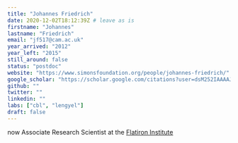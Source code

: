 ```yaml
---
title: "Johannes Friedrich"
date: 2020-12-02T18:12:39Z # leave as is
firstname: "Johannes"
lastname: "Friedrich"
email: "jf517@cam.ac.uk"
year_arrived: "2012"
year_left: "2015"
still_around: false
status: "postdoc"
website: "https://www.simonsfoundation.org/people/johannes-friedrich/"
google_scholar: "https://scholar.google.com/citations?user=dsM252IAAAAJ&hl=en&oi=ao"
github: ""
twitter: ""
linkedin: ""
labs: ["cbl", "lengyel"]
draft: false
---
```


now Associate Research Scientist at the [Flatiron Institute](https://www.simonsfoundation.org/flatiron/center-for-computational-biology)



